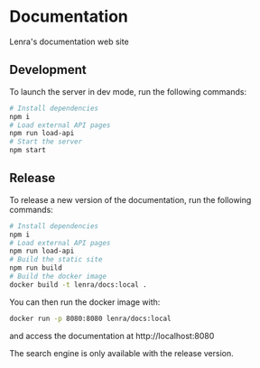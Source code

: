 # Documentation

Lenra's documentation web site

## Development

To launch the server in dev mode, run the following commands:

```bash
# Install dependencies
npm i
# Load external API pages
npm run load-api
# Start the server
npm start
```

## Release

To release a new version of the documentation, run the following commands:

```bash
# Install dependencies
npm i
# Load external API pages
npm run load-api
# Build the static site
npm run build
# Build the docker image
docker build -t lenra/docs:local .
```

You can then run the docker image with:

```bash
docker run -p 8080:8080 lenra/docs:local
```

and access the documentation at http://localhost:8080

The search engine is only available with the release version.